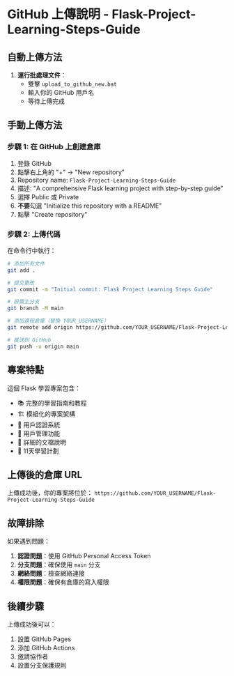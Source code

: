 # GitHub 上傳說明 - Flask-Project-Learning-Steps-Guide

## 自動上傳方法

1. **運行批處理文件**：
   - 雙擊 `upload_to_github_new.bat`
   - 輸入你的 GitHub 用戶名
   - 等待上傳完成

## 手動上傳方法

### 步驟 1: 在 GitHub 上創建倉庫

1. 登錄 GitHub
2. 點擊右上角的 "+" → "New repository"
3. Repository name: `Flask-Project-Learning-Steps-Guide`
4. 描述: "A comprehensive Flask learning project with step-by-step guide"
5. 選擇 Public 或 Private
6. **不要**勾選 "Initialize this repository with a README"
7. 點擊 "Create repository"

### 步驟 2: 上傳代碼

在命令行中執行：

```bash
# 添加所有文件
git add .

# 提交更改
git commit -m "Initial commit: Flask Project Learning Steps Guide"

# 設置主分支
git branch -M main

# 添加遠程倉庫（替換 YOUR_USERNAME）
git remote add origin https://github.com/YOUR_USERNAME/Flask-Project-Learning-Steps-Guide.git

# 推送到 GitHub
git push -u origin main
```

## 專案特點

這個 Flask 學習專案包含：

- 📚 完整的學習指南和教程
- 🏗️ 模組化的專案架構
- 🔐 用戶認證系統
- 👥 用戶管理功能
- 📝 詳細的文檔說明
- 🎯 11天學習計劃

## 上傳後的倉庫 URL

上傳成功後，你的專案將位於：
`https://github.com/YOUR_USERNAME/Flask-Project-Learning-Steps-Guide`

## 故障排除

如果遇到問題：

1. **認證問題**：使用 GitHub Personal Access Token
2. **分支問題**：確保使用 `main` 分支
3. **網絡問題**：檢查網絡連接
4. **權限問題**：確保有倉庫的寫入權限

## 後續步驟

上傳成功後可以：

1. 設置 GitHub Pages
2. 添加 GitHub Actions
3. 邀請協作者
4. 設置分支保護規則